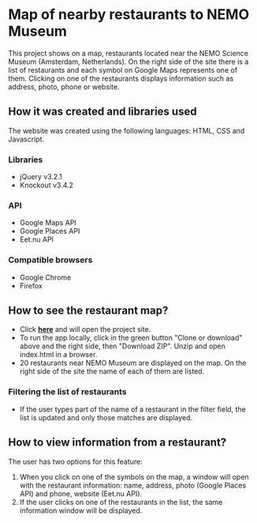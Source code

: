 # Map of nearby restaurants to NEMO Museum
This project shows on a map, restaurants located near the NEMO Science Museum (Amsterdam, Netherlands).
On the right side of the site there is a list of restaurants and each symbol on Google Maps represents one of them. Clicking on one of the restaurants displays information such as address, photo, phone or website.

## How it was created and libraries used
The website was created using the following languages: HTML, CSS and Javascript.

### Libraries
* jQuery v3.2.1
* Knockout v3.4.2

### API
* Google Maps API
* Google Places API
* Eet.nu API

### Compatible browsers
* Google Chrome
* Firefox

## How to see the restaurant map?
* Click [**here**](https://acqfel.github.io/) and will open the project site.
* To run the app locally, click in the green button "Clone or download" above and the right side, then "Download ZIP". Unzip and open index.html in a browser.
* 20 restaurants near NEMO Museum are displayed on the map. On the right side of the site the name of each of them are listed.

### Filtering the list of restaurants
* If the user types part of the name of a restaurant in the filter field, the list is updated and only those matches are displayed.

## How to view information from a restaurant?
The user has two options for this feature:
1. When you click on one of the symbols on the map, a window will open with the restaurant information: name, address, photo (Google Places API) and phone, website (Eet.nu API).
2. If the user clicks on one of the restaurants in the list, the same information window will be displayed.

